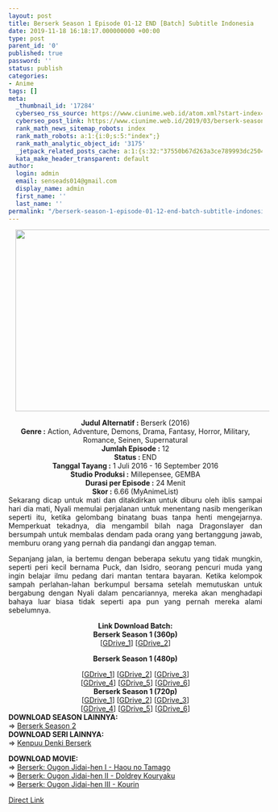 ```yaml
---
layout: post
title: Berserk Season 1 Episode 01-12 END [Batch] Subtitle Indonesia
date: 2019-11-18 16:18:17.000000000 +00:00
type: post
parent_id: '0'
published: true
password: ''
status: publish
categories:
- Anime
tags: []
meta:
  _thumbnail_id: '17284'
  cyberseo_rss_source: https://www.ciunime.web.id/atom.xml?start-index=2701&max-results=150
  cyberseo_post_link: https://www.ciunime.web.id/2019/03/berserk-season-1-episode-01-12-end.html
  rank_math_news_sitemap_robots: index
  rank_math_robots: a:1:{i:0;s:5:"index";}
  rank_math_analytic_object_id: '3175'
  _jetpack_related_posts_cache: a:1:{s:32:"37550b67d263a3ce789993dc25046c5f";a:2:{s:7:"expires";i:1650404890;s:7:"payload";a:0:{}}}
  kata_make_header_transparent: default
author:
  login: admin
  email: senseads014@gmail.com
  display_name: admin
  first_name: ''
  last_name: ''
permalink: "/berserk-season-1-episode-01-12-end-batch-subtitle-indonesia/"
---
```

<div class="separator" style="clear: both; text-align: center;"><a href="https://3.bp.blogspot.com/-m7QBcvF02F4/XJ9aPaCXLII/AAAAAAAAK1s/iyCpCYQOEuYbwkhvH37Bu71eziU2-CobQCLcBGAs/s1600/Berserk%2BSeason%2B1.jpg" imageanchor="1" style="margin-left: 1em; margin-right: 1em;"><img border="0" data-original-height="720" data-original-width="1280" height="360" src="{{ site.baseurl }}/assets/2019/11/Berserk%2BSeason%2B1.jpg" width="640" /></a></div>
<p>
<div style="text-align: center;"><b>Judul</b><b><b>&nbsp;Alternatif&nbsp;</b>:</b> Berserk (2016)</div>
<div style="text-align: center;"><b><b>Genre :</b></b> Action, Adventure, Demons, Drama, Fantasy, Horror, Military, Romance, Seinen, Supernatural</div>
<div style="text-align: center;"><b>Jumlah Episode :</b> 12<br /><b>Status :&nbsp;</b>END<br /><b>Tanggal Tayang :</b> 1 Juli 2016 - 16 September 2016<br /><b>Studio Produksi :</b> Millepensee, GEMBA<br /><b>Durasi per Episode :</b> 24 Menit</div>
<div style="text-align: center;"><b>Skor :</b> 6.66 (MyAnimeList)</div>
<div style="text-align: center;"></div>
<div style="text-align: justify;">Sekarang dicap untuk mati dan ditakdirkan untuk diburu oleh iblis sampai hari dia mati, Nyali memulai perjalanan untuk menentang nasib mengerikan seperti itu, ketika gelombang binatang buas tanpa henti mengejarnya. Memperkuat tekadnya, dia mengambil bilah naga Dragonslayer dan bersumpah untuk membalas dendam pada orang yang bertanggung jawab, memburu orang yang pernah dia pandangi dan anggap teman.</p>
<p>Sepanjang jalan, ia bertemu dengan beberapa sekutu yang tidak mungkin, seperti peri kecil bernama Puck, dan Isidro, seorang pencuri muda yang ingin belajar ilmu pedang dari mantan tentara bayaran. Ketika kelompok sampah perlahan-lahan berkumpul bersama setelah memutuskan untuk bergabung dengan Nyali dalam pencariannya, mereka akan menghadapi bahaya luar biasa tidak seperti apa pun yang pernah mereka alami sebelumnya.</p></div>
<div style="text-align: justify;"></div>
<div style="text-align: justify;"></div>
<div style="text-align: center;"><b>Link Download Batch:</b></div>
<div style="text-align: center;">
<div style="text-align: center;"><b>Berserk Season 1 (360p)</b></div>
<div style="text-align: center;">[<a href="https://drive.google.com/uc?export=download&amp;id=1upb2NguXjHMZ4KJWQyYkTxpPfCUPTiaW" target="_blank" rel="noopener">GDrive_1</a>] [<a href="https://drive.google.com/uc?export=download&amp;id=1EL4mfvFg5uSy27YPJchG_nMf8zLwCewP" target="_blank" rel="noopener">GDrive_2</a>]</div>
<div style="text-align: center;"></div>
<p><b>Berserk Season 1 (480p)</b></div>
<div style="text-align: center;">[<a href="https://drive.google.com/uc?export=download&amp;id=0B8GdflQ5BL1vd0JxRHpSbnZOOUU" target="_blank" rel="noopener">GDrive_1</a>] [<a href="https://drive.google.com/uc?export=download&amp;id=1AZPzv-vXdkyly0SbRKnzpfv25I7SKKaR" target="_blank" rel="noopener">GDrive_2</a>] [<a href="https://drive.google.com/uc?export=download&amp;id=17wJJXu3vy0j8TH77TopgFKNS36swzOnh" target="_blank" rel="noopener">GDrive_3</a>]<br />[<a href="http://drive.google.com/uc?id=1b5i3AcP4TuBIvvwENtEX5W26kzqT_aM2" target="_blank" rel="noopener">GDrive_4</a>] [<a href="https://drive.google.com/uc?export=download&amp;id=1fHJGKaMEXZMLSoB8IDYPm99vLx7wQ1Tm" target="_blank" rel="noopener">GDrive_5</a>] [<a href="https://drive.google.com/uc?export=download&amp;id=1V-Pf1I3NwBa0SlKEjcgpmYX8AD9gCsSm" target="_blank" rel="noopener">GDrive_6</a>]</div>
<div style="text-align: center;"><b>Berserk Season 1 (720p)</b><br />[<a href="https://drive.google.com/uc?export=download&amp;id=0B8S3BOCt2P4VNWY0VDUtTVpBWU0" target="_blank" rel="noopener">GDrive_1</a>] [<a href="https://drive.google.com/uc?export=download&amp;id=1vsChIgkUQFjcEMQXjdfmoiGn98rxG0NA" target="_blank" rel="noopener">GDrive_2</a>] [<a href="https://drive.google.com/uc?export=download&amp;id=1CC0k7A_NfeadIwe_PFqvJRjWgqg5qAq_" target="_blank" rel="noopener">GDrive_3</a>]<br />[<a href="https://drive.google.com/uc?id=1ai1uNMQaMbieqE_3JbstB2v4LA4ImYgg" target="_blank" rel="noopener">GDrive_4</a>] [<a href="https://drive.google.com/uc?export=download&amp;id=1o7G-ceB3A1AIO-XVYGMVxQJV26j7yAER" target="_blank" rel="noopener">GDrive_5</a>] [<a href="https://drive.google.com/uc?export=download&amp;id=1ZuCjPoCIgICDLB32DEAzFmbPmxckfoJf" target="_blank" rel="noopener">GDrive_6</a>]
<div style="text-align: justify;"></div>
<div style="text-align: justify;"></div>
<div style="text-align: justify;"><b>DOWNLOAD SEASON LAINNYA:</b></div>
<div style="text-align: justify;"></div>
<div style="text-align: justify;">=&gt;&nbsp;<a href="https://www.ciunime.web.id/2019/03/berserk-season-2-episode-01-12-end.html" target="_blank" rel="noopener">Berserk Season 2</a></div>
<div style="text-align: justify;">
<div style="text-align: justify;"><b>DOWNLOAD SERI&nbsp;</b><b>LAINNYA</b><b>:</b></div>
<div style="text-align: justify;"></div>
<div style="text-align: justify;">=&gt;&nbsp;<a href="https://www.ciunime.web.id/2019/03/kenpuu-denki-berserk-episode-01-25-end.html" target="_blank" rel="noopener">Kenpuu Denki Berserk</a></p>
</div>
<div style="text-align: justify;"><b>DOWNLOAD MOVIE:</b></div>
<div style="text-align: justify;"></div>
<div style="text-align: justify;">=&gt;&nbsp;<a href="https://www.ciunime.web.id/2019/01/berserk-ougon-jidai-hen-i-haou-no.html" target="_blank" rel="noopener">Berserk: Ougon Jidai-hen I - Haou no Tamago</a></div>
<div style="text-align: justify;">=&gt;&nbsp;<a href="https://www.ciunime.web.id/2019/01/berserk-ougon-jidai-hen-ii-doldrey.html" target="_blank" rel="noopener">Berserk: Ougon Jidai-hen II - Doldrey Kouryaku</a><br />=&gt;&nbsp;<a href="https://www.ciunime.web.id/2019/01/berserk-ougon-jidai-hen-iii-kourin.html" target="_blank" rel="noopener">Berserk: Ougon Jidai-hen III - Kourin</a></p>
</div>
</div>
</div>
<link rel="stylesheet" href="https://cdnjs.cloudflare.com/ajax/libs/font-awesome/4.7.0/css/font-awesome.min.css" />
<div class="divbtn"> <a href="https://handymansurrender.com/fihup8buzv?key=94550f7ce39444073321dde3b8782f97" class="btn"><i class="fa fa-download"></i> Direct Link</a> </div>
